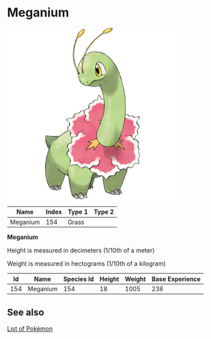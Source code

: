 # Meganium


![Meganium](images/154.png)

| **Name** | **Index** | **Type 1** | **Type 2** |
|----|----|----|----|
| Meganium | 154 | Grass  |  |

**Meganium** 


Height is measured in decimeters (1/10th of a meter)

Weight is measured in hectograms (1/10th of a kilogram)

| **Id** | **Name** | **Species Id** | **Height** | **Weight** | **Base Experience** |
|--------|----------|----------------|------------|------------|---------------------|
| 154 | Meganium | 154 | 18 | 1005 | 236 |


## See also

[List of Pokémon](../pokemon.md)
